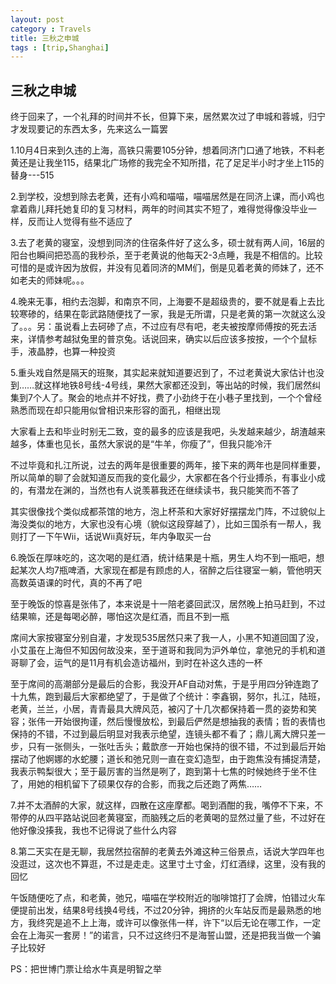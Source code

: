 ```yaml
---
layout: post
category : Travels
title: 三秋之申城
tags : [trip,Shanghai]
---
```

## 三秋之申城 ##

终于回来了，一个礼拜的时间并不长，但算下来，居然累次过了申城和蓉城，归宁才发现要记的东西太多，先来这么一篇罢

1.10月4日来到久违的上海，高铁只需要105分钟，想着同济门口通了地铁，不料老黄还是让我坐115，结果北广场修的我完全不知所措，花了足足半小时才坐上115的替身---515

2.到学校，没想到除去老黄，还有小鸡和喵喵，喵喵居然是在同济上课，而小鸡也拿着鼎儿拜托她复印的复习材料，两年的时间其实不短了，难得觉得像没毕业一样，反而让人觉得有些不适应了

3.去了老黄的寝室，没想到同济的住宿条件好了这么多，硕士就有两人间，16层的阳台也瞬间把恐高的我秒杀，至于老黄说的他每天2-3点睡，我是不相信的。比较可惜的是或许因为放假，并没有见着同济的MM们，倒是见着老黄的师妹了，还不如老夫的师妹呢。。。

4.晚来无事，相约去泡脚，和南京不同，上海要不是超级贵的，要不就是看上去比较寒碜的，结果在彰武路随便找了一家，我是无所谓，只是老黄的第一次就这么没了。。。另：虽说看上去砢碜了点，不过应有尽有吧，老夫被按摩师傅按的死去活来，详情参考越狱兔里的普京兔。话说回来，确实以后应该多按按，一个个鼠标手，液晶脖，也算一种投资

5.重头戏自然是隔天的班聚，其实起来就知道要迟到了，不过老黄说大家估计也没到……就这样地铁8号线-4号线，果然大家都还没到，等出站的时候，我们居然纠集到7个人了。聚会的地点并不好找，费了小劲终于在小巷子里找到，一个个曾经熟悉而现在却只能用似曾相识来形容的面孔，相继出现

大家看上去和毕业时别无二致，变的最多的应该是我吧，头发越来越少，胡渣越来越多，体重也见长，虽然大家说的是“牛羊，你瘦了”，但我只能冷汗

不过毕竟和扎江所说，过去的两年是很重要的两年，接下来的两年也是同样重要，所以简单的聊了会就知道反而我的变化最少，大家都在各个行业搏杀，有事业小成的，有潜龙在渊的，当然也有人说羡慕我还在继续读书，我只能笑而不答了

其实很像找个类似成都茶馆的地方，泡上杯茶和大家好好摆摆龙门阵，不过貌似上海没类似的地方，大家也没有心境（貌似这段穿越了），比如三国杀有一帮人，我则打了一下午Wii，话说Wii真好玩，年内争取买一台

6.晚饭在厚味吃的，这次喝的是红酒，统计结果是十瓶，男生人均不到一瓶吧，想起某次人均7瓶啤酒，大家现在都是有顾虑的人，宿醉之后往寝室一躺，管他明天高数英语课的时代，真的不再了吧

至于晚饭的惊喜是张伟了，本来说是十一陪老婆回武汉，居然晚上拍马赶到，不过结果嘛，还是每喝必醉，哪怕这次是红酒，而且不到一瓶

席间大家按寝室分别自灌，才发现535居然只来了我一人，小黑不知道回国了没，小艾虽在上海但不知因何故没来，至于道哥和我同为沪外单位，拿弛兄的手机和道哥聊了会，运气的是11月有机会造访福州，到时在补这久违的一杯

至于席间的高潮部分是最后的合影，我没开AF自动对焦，于是乎用四分钟连跑了十九焦，跑到最后大家都绝望了，于是做了个统计：李鑫钢，努尔，扎江，陆班，老黄，兰兰，小居，青青最具大牌风范，被闪了十几次都保持着一贯的姿势和笑容；张伟一开始很拘谨，然后慢慢放松，到最后俨然是想抽我的表情；哲的表情也保持的不错，不过到最后明显对我表示绝望，连镜头都不看了；鼎儿离大牌只差一步，只有一张侧头，一张吐舌头；戴歆彦一开始也保持的很不错，不过到最后开始摆动了他婀娜的水蛇腰；道长和弛兄则一直在变幻造型，由于跑焦没有捕捉清楚，我表示鸭梨很大；至于最厉害的当然是咧了，跑到第十七焦的时候她终于坐不住了，用她的相机留下了硕果仅存的合影，而我之后还跑了两焦……

7.并不太酒醉的大家，就这样，四散在这座摩都。喝到酒酣的我，嘴停不下来，不带停的从四平路站说回老黄寝室，而脑残之后的老黄喝的显然过量了些，不过好在他好像没揍我，我也不记得说了些什么内容

8.第二天实在是无聊，我居然拉宿醉的老黄去外滩这种三俗景点，话说大学四年也没逛过，这次也不算逛，不过是走走。这里寸土寸金，灯红酒绿，这里，没有我的回忆

午饭随便吃了点，和老黄，弛兄，喵喵在学校附近的咖啡馆打了会牌，怕错过火车便提前出发，结果8号线换4号线，不过20分钟，拥挤的火车站反而是最熟悉的地方，我终究是追不上上海，或许可以像张伟一样，许下“以后无论在哪工作，一定会在上海买一套房！”的诺言，只不过这终归不是海誓山盟，还是把我当做一个骗子比较好

PS：把世博门票让给水牛真是明智之举